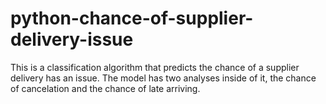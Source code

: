 # python-chance-of-supplier-delivery-issue
This is a classification algorithm that predicts the chance of a supplier delivery has an issue.  The model has two analyses inside of it, the chance of cancelation and the chance of late arriving.
